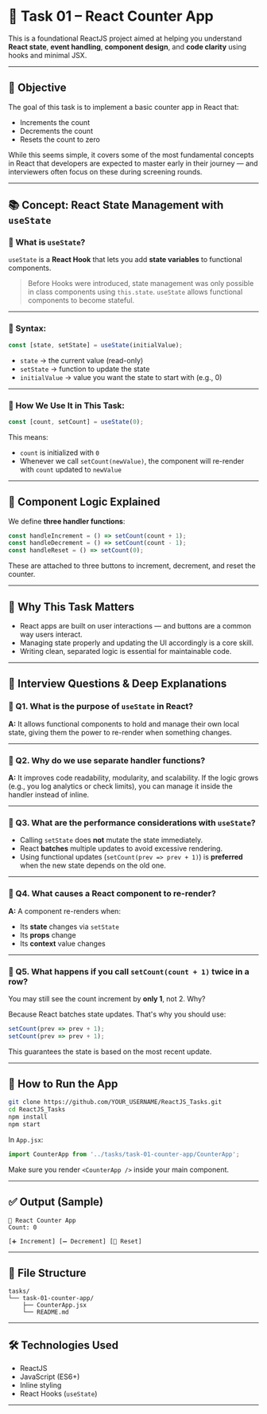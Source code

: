 # 🧮 Task 01 – React Counter App

This is a foundational ReactJS project aimed at helping you understand **React state**, **event handling**, **component design**, and **code clarity** using hooks and minimal JSX.

---

## 🧠 Objective

The goal of this task is to implement a basic counter app in React that:

- Increments the count
- Decrements the count
- Resets the count to zero

While this seems simple, it covers some of the most fundamental concepts in React that developers are expected to master early in their journey — and interviewers often focus on these during screening rounds.

---

## 📚 Concept: React State Management with `useState`

### 🔹 What is `useState`?

`useState` is a **React Hook** that lets you add **state variables** to functional components.

> Before Hooks were introduced, state management was only possible in class components using `this.state`. `useState` allows functional components to become stateful.

---

### 🔹 Syntax:

```js
const [state, setState] = useState(initialValue);
```

- `state` → the current value (read-only)
- `setState` → function to update the state
- `initialValue` → value you want the state to start with (e.g., 0)

---

### 🔹 How We Use It in This Task:

```js
const [count, setCount] = useState(0);
```

This means:

- `count` is initialized with `0`
- Whenever we call `setCount(newValue)`, the component will re-render with `count` updated to `newValue`

---

## 🧩 Component Logic Explained

We define **three handler functions**:

```js
const handleIncrement = () => setCount(count + 1);
const handleDecrement = () => setCount(count - 1);
const handleReset = () => setCount(0);
```

These are attached to three buttons to increment, decrement, and reset the counter.

---

## 🎯 Why This Task Matters

- React apps are built on user interactions — and buttons are a common way users interact.
- Managing state properly and updating the UI accordingly is a core skill.
- Writing clean, separated logic is essential for maintainable code.

---

## 💬 Interview Questions & Deep Explanations

### 🔸 Q1. What is the purpose of `useState` in React?

**A:** It allows functional components to hold and manage their own local state, giving them the power to re-render when something changes.

---

### 🔸 Q2. Why do we use separate handler functions?

**A:** It improves code readability, modularity, and scalability. If the logic grows (e.g., you log analytics or check limits), you can manage it inside the handler instead of inline.

---

### 🔸 Q3. What are the performance considerations with `useState`?

- Calling `setState` does **not** mutate the state immediately.
- React **batches** multiple updates to avoid excessive rendering.
- Using functional updates (`setCount(prev => prev + 1)`) is **preferred** when the new state depends on the old one.

---

### 🔸 Q4. What causes a React component to re-render?

**A:** A component re-renders when:
- Its **state** changes via `setState`
- Its **props** change
- Its **context** value changes

---

### 🔸 Q5. What happens if you call `setCount(count + 1)` twice in a row?

You may still see the count increment by **only 1**, not 2. Why?

Because React batches state updates. That's why you should use:

```js
setCount(prev => prev + 1);
setCount(prev => prev + 1);
```

This guarantees the state is based on the most recent update.

---

## 🚀 How to Run the App

```bash
git clone https://github.com/YOUR_USERNAME/ReactJS_Tasks.git
cd ReactJS_Tasks
npm install
npm start
```

In `App.jsx`:

```js
import CounterApp from '../tasks/task-01-counter-app/CounterApp';
```

Make sure you render `<CounterApp />` inside your main component.

---

## ✅ Output (Sample)

```
🧮 React Counter App
Count: 0

[➕ Increment] [➖ Decrement] [🔄 Reset]
```

---

## 📁 File Structure

```
tasks/
└── task-01-counter-app/
    ├── CounterApp.jsx
    └── README.md
```

---

## 🛠 Technologies Used

- ReactJS
- JavaScript (ES6+)
- Inline styling
- React Hooks (`useState`)

---

